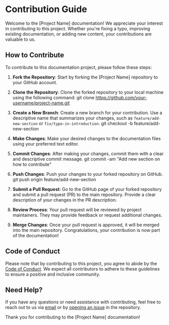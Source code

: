 # Contribution Guide

Welcome to the [Project Name] documentation! We appreciate your interest in contributing to this project. Whether you're fixing a typo, improving existing documentation, or adding new content, your contributions are valuable to us.

## How to Contribute

To contribute to this documentation project, please follow these steps:

1. **Fork the Repository**: Start by forking the [Project Name] repository to your GitHub account.

2. **Clone the Repository**: Clone the forked repository to your local machine using the following command:
   git clone https://github.com/your-username/project-name.git 

3. **Create a New Branch**: Create a new branch for your contribution. Use a descriptive name that summarizes your changes, such as `feature/add-new-section` or `fix/typo-in-introduction`.
   git checkout -b feature/add-new-section

4. **Make Changes**: Make your desired changes to the documentation files using your preferred text editor.

5. **Commit Changes**: After making your changes, commit them with a clear and descriptive commit message.
   git commit -am "Add new section on how to contribute"

6. **Push Changes**: Push your changes to your forked repository on GitHub.
   git push origin feature/add-new-section

7. **Submit a Pull Request**: Go to the GitHub page of your forked repository and submit a pull request (PR) to the main repository. Provide a clear description of your changes in the PR description.

8. **Review Process**: Your pull request will be reviewed by project maintainers. They may provide feedback or request additional changes.

9. **Merge Changes**: Once your pull request is approved, it will be merged into the main repository. Congratulations, your contribution is now part of the documentation!

## Code of Conduct

Please note that by contributing to this project, you agree to abide by the [Code of Conduct](link-to-code-of-conduct.md). We expect all contributors to adhere to these guidelines to ensure a positive and inclusive community.

## Need Help?

If you have any questions or need assistance with contributing, feel free to reach out to us via [email](mailto:project@example.com) or by [opening an issue](link-to-issue-tracker) in the repository.

Thank you for contributing to the [Project Name] documentation!